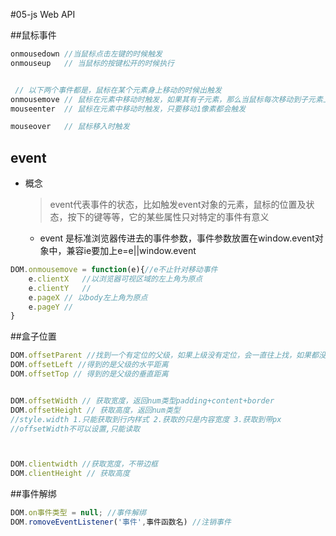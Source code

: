 #05-js Web API

##鼠标事件

```jsx
onmousedown //当鼠标点击左键的时候触发
onmouseup   // 当鼠标的按键松开的时候执行


 // 以下两个事件都是，鼠标在某个元素身上移动的时候出触发
onmousemove // 鼠标在元素中移动时触发，如果其有子元素，那么当鼠标每次移动到子元素上时都会触发
mouseenter 	// 鼠标在元素中移动时触发，只要移动1像素都会触发

mouseover 	// 鼠标移入时触发
```

## event

+ 概念

  > event代表事件的状态，比如触发event对象的元素，鼠标的位置及状态，按下的键等等，它的某些属性只对特定的事件有意义

  + event 是标准浏览器传进去的事件参数，事件参数放置在window.event对象中，兼容ie要加上e=e||window.event

```js
DOM.onmousemove = function(e){//e不止针对移动事件
    e.clientX	//以浏览器可视区域的左上角为原点
    e.clientY	//
    e.pageX // 以body左上角为原点
    e.pageY // 
}
```



##盒子位置

```js
DOM.offsetParent //找到一个有定位的父级，如果上级没有定位，会一直往上找，如果都没有最后找到body
DOM.offsetLeft //得到的是父级的水平距离
DOM.offsetTop // 得到的是父级的垂直距离


DOM.offsetWidth // 获取宽度，返回num类型padding+content+border
DOM.offsetHeight // 获取高度，返回num类型
//style.width 1.只能获取到行内样式 2.获取的只是内容宽度 3.获取到带px
//offsetWidth不可以设置,只能读取



DOM.clientwidth //获取宽度，不带边框
DOM.clientHeight // 获取高度
```

##事件解绑

```js
DOM.on事件类型 = null; //事件解绑 
DOM.romoveEventListener('事件',事件函数名) //注销事件
```



